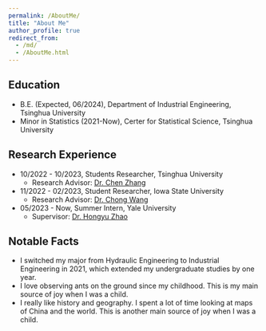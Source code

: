 ```yaml
---
permalink: /AboutMe/
title: "About Me"
author_profile: true
redirect_from: 
  - /md/
  - /AboutMe.html
---
```


## Education

* B.E. (Expected, 06/2024), Department of Industrial Engineering, Tsinghua University
* Minor in Statistics (2021-Now), Certer for Statistical Science, Tsinghua University

## Research Experience

* 10/2022 - 10/2023, Students Researcher, Tsinghua University
  * Research Advisor: [Dr. Chen Zhang](https://www.ie.tsinghua.edu.cn/info/1051/1048.htm)
* 11/2022 - 02/2023, Student Researcher, Iowa State University
  * Research Advisor: [Dr. Chong Wang](https://faculty.sites.iastate.edu/chwang/)
* 05/2023 - Now, Summer Intern, Yale University
  * Supervisor: [Dr. Hongyu Zhao](https://ysph.yale.edu/profile/hongyu-zhao/)

## Notable Facts

* I switched my major from Hydraulic Engineering to Industrial Engineering in 2021, which extended my undergraduate studies by one year.
* I love observing ants on the ground since my childhood. This is my main source of joy when I was a child.
* I really like history and geography. I spent a lot of time looking at maps of China and the world. This is another main source of joy when I was a child.
